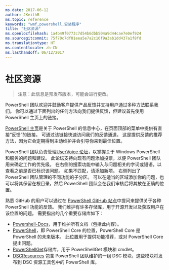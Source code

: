 ```yaml
---
ms.date: 2017-06-12
author: JKeithB
ms.topic: reference
keywords: "wmf,powershell,安装程序"
title: "社区资源"
ms.openlocfilehash: 1a4b49f0773c7d54b6dbb504a9d44cae7e0ef924
ms.sourcegitcommit: 75f70c7df01eea5e7a2c16f9a3ab1dd437a1f8fd
ms.translationtype: HT
ms.contentlocale: zh-CN
ms.lasthandoff: 06/12/2017
---
```

<a id="community-resources" class="xliff"></a>
# 社区资源 #
> 注意：此信息是预发布版本，可能会进行更改。

PowerShell 团队欢迎并鼓励客户提供产品反馈并支持用户通过多种方法联系我们。
你可以通过下面列出的任何方法向我们提供反馈，但建议首先使用 PowerShell 主页上的链接。  

[PowerShell 主页](https://microsoft.com/powershell)是关于 PowerShell 的信息中心，在页面顶部的菜单中提供有直接“反馈”的链接。 可通过该链接快速访问我们的反馈通道。
这是提供反馈的推荐方法，因为它会定期得到主动维护并会引导你来到最佳位置。  
 
PowerShell 团队负责管理[UserVoice 论坛](https://windowsserver.uservoice.com/forums/301869-powershell/)，以掌握关于 Windows PowerShell 和服务的问题和建议。 此论坛支持向现有问题添加投票，以便 PowerShell 团队用来确定工作的优先级。
在右侧的搜索功能中输入与问题相关的字词或短语，以查看之前是否已标识该问题。
如果不匹配，请添加新项。 右侧列出了 PowerShell 团队管理的不同功能的子分区。
可以在适当的区域添加你的问题，也可以将其保留在根目录，然后 PowerShell 团队会在我们审核后将其放在正确的位置。

熟悉 GitHub 的用户可以通过在 [PowerShell GitHub 站点](https://github.com/powershell)中提问来提供关于各种 PowerShell 功能的反馈。
我们维护有许多存储库，用于开源开发以及获取用户在该位置的问题。 需要指出的几个重要存储库如下：

* [Powershell-Docs](https://github.com/PowerShell/powershell-docs)，用于维护所有文档（包括此内容）。 
* [PowerShell](https://github.com/PowerShell/powershell)，即 PowerShell Core 的位置，PowerShell Core 是 PowerShell 的未来版本。 此位置用于提供功能推荐，或对 PowerShell Core 提出问题。   
* [PowerShellGet](https://github.com/PowerShell/powershellget)存储库，用于 PowerShellGet 模块和 cmdlet。
* [DSCResources](https://github.com/PowerShell/DscResources) 包含 PowerShell 团队维护的一组 DSC 模块，这些模块将发布到 DSC 资源工具包中的 PowerShell 库。

